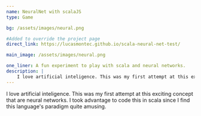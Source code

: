 ```yaml
---
name: NeuralNet with scalaJS
type: Game

bg: /assets/images/neural.png

#Added to override the project page
direct_link: https://lucasmontec.github.io/scala-neural-net-test/

main_image: /assets/images/neural.png

one_liner: A fun experiment to play with scala and neural networks.
description: |
    I love artificial inteligence. This was my first attempt at this exciting concept that are neural networks. I took advantage to code this in scala since I find this language's paradigm quite amusing.
---
```


I love artificial inteligence. This was my first attempt at this exciting concept that are neural networks. I took advantage to code this in scala since I find this language's paradigm quite amusing.
